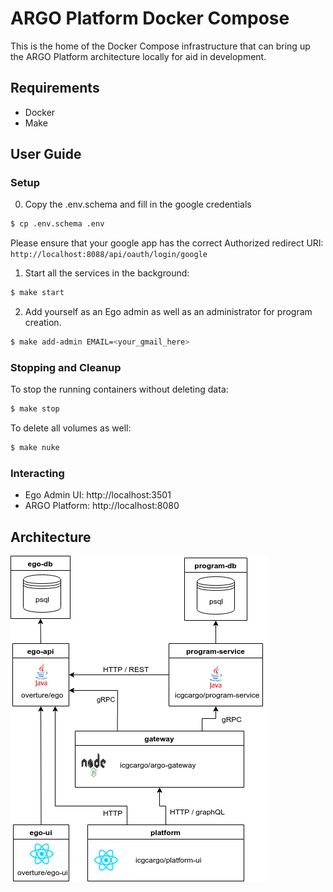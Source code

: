 # ARGO Platform Docker Compose

This is the home of the Docker Compose infrastructure that can bring up the ARGO Platform architecture locally for aid in development.

## Requirements

- Docker
- Make

## User Guide

### Setup

0. Copy the .env.schema and fill in the google credentials

```bash
$ cp .env.schema .env
```

Please ensure that your google app has the correct Authorized redirect URI: `http://localhost:8088/api/oauth/login/google`

1. Start all the services in the background:

```bash
$ make start
```

2. Add yourself as an Ego admin as well as an administrator for program creation.

```bash
$ make add-admin EMAIL=<your_gmail_here>
```

### Stopping and Cleanup

To stop the running containers without deleting data:
```bash
$ make stop
```

To delete all volumes as well:
```bash
$ make nuke
```

### Interacting

- Ego Admin UI: http://localhost:3501
- ARGO Platform: http://localhost:8080

## Architecture

![Argo Architecture](./assets/argo-architecture.png)